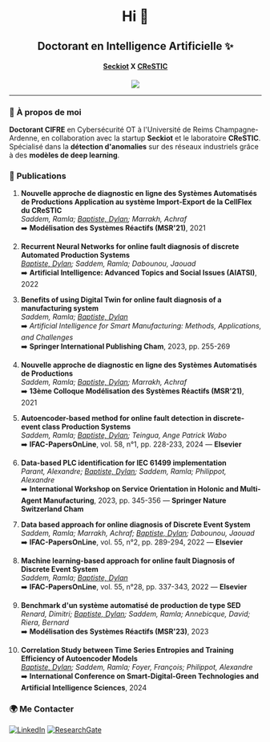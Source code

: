 <h1 align="center">Hi 👋</h1>
<h2 align="center">Doctorant en Intelligence Artificielle ✨ </h2>

<h4 align="center">
  <a href="https://seckiot.fr/" target="_blank">Seckiot</a> X <a href="https://crestic.univ-reims.fr/" target="_blank">CReSTIC</a>
</h4>


<p align="center">
  <img src="https://readme-typing-svg.herokuapp.com?color=%2336BCF7&center=true&lines=Unsupervised+Anomaly+Detection;Deep+Learning+%7C+Cybersecurity;Research+%7C+Innovation" />
</p>

---

### 🚀 **À propos de moi**  
**Doctorant CIFRE** en Cybersécurité OT à l'Université de Reims Champagne-Ardenne, en collaboration avec la startup **Seckiot** et le laboratoire **CReSTIC**.  
Spécialisé dans la **détection d'anomalies** sur des réseaux industriels grâce à des **modèles de deep learning**.   

### 📝 **Publications**  
1. **Nouvelle approche de diagnostic en ligne des Systèmes Automatisés de Productions Application au système Import-Export de la CellFlex du CReSTIC**  
_Saddem, Ramla; <u>Baptiste, Dylan</u>; Marrakh, Achraf_  
➡️ **Modélisation des Systèmes Réactifs (MSR'21)**, 2021  

2. **Recurrent Neural Networks for online fault diagnosis of discrete Automated Production Systems**  
_<u>Baptiste, Dylan</u>; Saddem, Ramla; Dabounou, Jaouad_  
➡️ **Artificial Intelligence: Advanced Topics and Social Issues (AIATSI)**, 2022  

3. **Benefits of using Digital Twin for online fault diagnosis of a manufacturing system**  
_Saddem, Ramla; <u>Baptiste, Dylan</u>_  
➡️ _Artificial Intelligence for Smart Manufacturing: Methods, Applications, and Challenges_  
➡️ **Springer International Publishing Cham**, 2023, pp. 255-269  

4. **Nouvelle approche de diagnostic en ligne des Systèmes Automatisés de Productions**  
_Saddem, Ramla; <u>Baptiste, Dylan</u>; Marrakh, Achraf_  
➡️ **13ème Colloque Modélisation des Systèmes Réactifs (MSR'21)**, 2021  

5. **Autoencoder-based method for online fault detection in discrete-event class Production Systems**  
_Saddem, Ramla; <u>Baptiste, Dylan</u>; Teingua, Ange Patrick Wabo_  
➡️ **IFAC-PapersOnLine**, vol. 58, n°1, pp. 228-233, 2024 — **Elsevier**  

6. **Data-based PLC identification for IEC 61499 implementation**  
_Parant, Alexandre; <u>Baptiste, Dylan</u>; Saddem, Ramla; Philippot, Alexandre_  
➡️ **International Workshop on Service Orientation in Holonic and Multi-Agent Manufacturing**, 2023, pp. 345-356 — **Springer Nature Switzerland Cham**  

7. **Data based approach for online diagnosis of Discrete Event System**  
_Saddem, Ramla; Marrakh, Achraf; <u>Baptiste, Dylan</u>; Dabounou, Jaouad_  
➡️ **IFAC-PapersOnLine**, vol. 55, n°2, pp. 289-294, 2022 — **Elsevier**  

8. **Machine learning-based approach for online fault Diagnosis of Discrete Event System**  
_Saddem, Ramla; <u>Baptiste, Dylan</u>_  
➡️ **IFAC-PapersOnLine**, vol. 55, n°28, pp. 337-343, 2022 — **Elsevier**  

9. **Benchmark d'un système automatisé de production de type SED**  
_Renard, Dimitri; <u>Baptiste, Dylan</u>; Saddem, Ramla; Annebicque, David; Riera, Bernard_  
➡️ **Modélisation des Systèmes Réactifs (MSR'23)**, 2023  

10. **Correlation Study between Time Series Entropies and Training Efficiency of Autoencoder Models**  
_<u>Baptiste, Dylan</u>; Saddem, Ramla; Foyer, François; Philippot, Alexandre_  
➡️ **International Conference on Smart-Digital-Green Technologies and Artificial Intelligence Sciences**, 2024  

### 🌍 **Me Contacter**  
[![LinkedIn](https://img.shields.io/badge/LinkedIn-%230077B5.svg?&style=for-the-badge&logo=linkedin&logoColor=white)](https://www.linkedin.com/in/dylan-baptiste-02/)
[![ResearchGate](https://img.shields.io/badge/ResearchGate-00CCBB?style=for-the-badge&logo=ResearchGate&logoColor=white)](https://www.researchgate.net/profile/Dylan-Baptiste)
